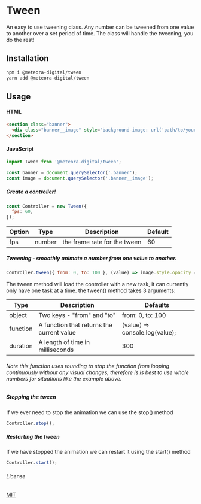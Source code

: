 # Tween

An easy to use tweening class.
Any number can be tweened from one value to another over a set period of time.
The class will handle the tweening, you do the rest!

## Installation

```bash
npm i @meteora-digital/tween
yarn add @meteora-digital/tween
```

## Usage

#### HTML
```html
<section class="banner">
  <div class="banner__image" style="background-image: url('path/to/your/image.jpg');"></div>
</section>
```

#### JavaScript
```javascript
import Tween from '@meteora-digital/tween';

const banner = document.querySelector('.banner');
const image = document.querySelector('.banner__image');
```

##### Create a controller!

```javascript
const Controller = new Tween({
  fps: 60,
});
```

| Option | Type | Description | Default |
|--------|------|-------------|---------|
| fps | number | the frame rate for the tween | 60 |


##### Tweening - smoothly animate a number from one value to another.

```javascript
Controller.tween({ from: 0, to: 100 }, (value) => image.style.opacity = `${value / 100}px`, 300);
```

The tween method will load the controller with a new task, it can currently only have one task at a time.
the tween() method takes 3 arguments:

| Type | Description | Defaults |
|------|-------------|----------|
| object | Two keys - "from" and "to" | from: 0, to: 100 |
| function | A function that returns the current value | (value) => console.log(value); |
| duration | A length of time in milliseconds | 300 |


###### Note this function uses rounding to stop the function from looping continuously without any visual changes, therefore is is best to use whole numbers for situations like the example above.


##### Stopping the tween

If we ever need to stop the animation we can use the stop() method

```javascript
Controller.stop();
```

##### Restarting the tween

If we have stopped the animation we can restart it using the start() method

```javascript
Controller.start();
```

###### License
[MIT](https://choosealicense.com/licenses/mit/)

